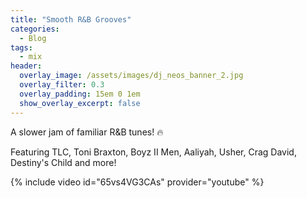 ```yaml
---
title: "Smooth R&B Grooves"
categories:
  - Blog
tags:
  - mix
header:
  overlay_image: /assets/images/dj_neos_banner_2.jpg
  overlay_filter: 0.3
  overlay_padding: 15em 0 1em
  show_overlay_excerpt: false
---
```


A slower jam of familiar R&B tunes! 🔥

Featuring TLC, Toni Braxton, Boyz II Men, Aaliyah, Usher, Crag David, Destiny's Child and more!

{% include video id="65vs4VG3CAs" provider="youtube" %}
